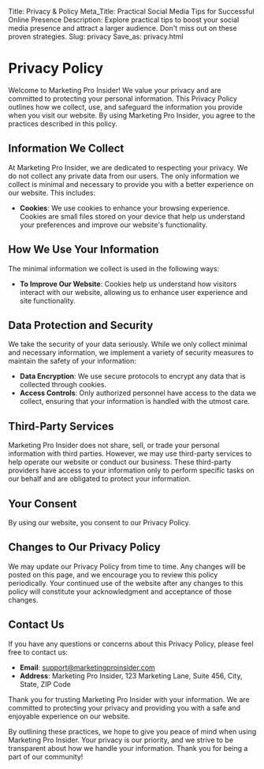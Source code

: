 Title: Privacy & Policy
Meta_Title: Practical Social Media Tips for Successful Online Presence
Description: Explore practical tips to boost your social media presence and attract a larger audience. Don't miss out on these proven strategies.
Slug: privacy
Save_as: privacy.html

# Privacy Policy

Welcome to Marketing Pro Insider! We value your privacy and are committed to protecting your personal information. This Privacy Policy outlines how we collect, use, and safeguard the information you provide when you visit our website. By using Marketing Pro Insider, you agree to the practices described in this policy.

## Information We Collect

At Marketing Pro Insider, we are dedicated to respecting your privacy. We do not collect any private data from our users. The only information we collect is minimal and necessary to provide you with a better experience on our website. This includes:

- **Cookies**: We use cookies to enhance your browsing experience. Cookies are small files stored on your device that help us understand your preferences and improve our website's functionality.

## How We Use Your Information

The minimal information we collect is used in the following ways:

- **To Improve Our Website**: Cookies help us understand how visitors interact with our website, allowing us to enhance user experience and site functionality.

## Data Protection and Security

We take the security of your data seriously. While we only collect minimal and necessary information, we implement a variety of security measures to maintain the safety of your information:

- **Data Encryption**: We use secure protocols to encrypt any data that is collected through cookies.
- **Access Controls**: Only authorized personnel have access to the data we collect, ensuring that your information is handled with the utmost care.

## Third-Party Services

Marketing Pro Insider does not share, sell, or trade your personal information with third parties. However, we may use third-party services to help operate our website or conduct our business. These third-party providers have access to your information only to perform specific tasks on our behalf and are obligated to protect your information.

## Your Consent

By using our website, you consent to our Privacy Policy.

## Changes to Our Privacy Policy

We may update our Privacy Policy from time to time. Any changes will be posted on this page, and we encourage you to review this policy periodically. Your continued use of the website after any changes to this policy will constitute your acknowledgment and acceptance of those changes.

## Contact Us

If you have any questions or concerns about this Privacy Policy, please feel free to contact us:

- **Email**: support@marketingproinsider.com
- **Address**: Marketing Pro Insider, 123 Marketing Lane, Suite 456, City, State, ZIP Code

Thank you for trusting Marketing Pro Insider with your information. We are committed to protecting your privacy and providing you with a safe and enjoyable experience on our website.

By outlining these practices, we hope to give you peace of mind when using Marketing Pro Insider. Your privacy is our priority, and we strive to be transparent about how we handle your information. Thank you for being a part of our community!
